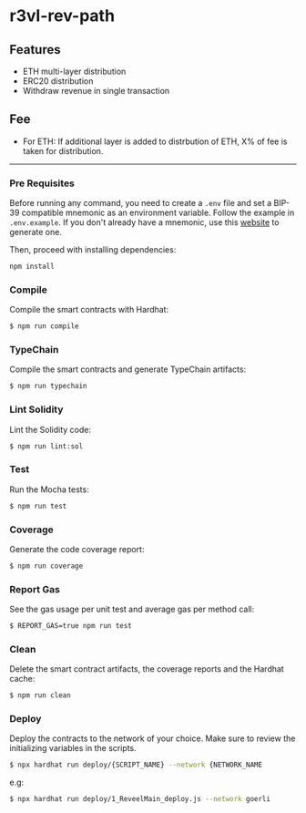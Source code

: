 # r3vl-rev-path

## Features

- ETH multi-layer distribution
- ERC20 distribution
- Withdraw revenue in single transaction

## Fee

- For ETH: If additional layer is added to distrbution of ETH, X% of fee is taken for distribution.

---

### Pre Requisites

Before running any command, you need to create a `.env` file and set a BIP-39 compatible mnemonic as an environment
variable. Follow the example in `.env.example`. If you don't already have a mnemonic, use this [website](https://iancoleman.io/bip39/) to generate one.

Then, proceed with installing dependencies:

```sh
npm install
```

### Compile

Compile the smart contracts with Hardhat:

```sh
$ npm run compile
```

### TypeChain

Compile the smart contracts and generate TypeChain artifacts:

```sh
$ npm run typechain
```

### Lint Solidity

Lint the Solidity code:

```sh
$ npm run lint:sol
```

### Test

Run the Mocha tests:

```sh
$ npm run test
```

### Coverage

Generate the code coverage report:

```sh
$ npm run coverage
```

### Report Gas

See the gas usage per unit test and average gas per method call:

```sh
$ REPORT_GAS=true npm run test
```

### Clean

Delete the smart contract artifacts, the coverage reports and the Hardhat cache:

```sh
$ npm run clean
```

### Deploy

Deploy the contracts to the network of your choice. Make sure to review the initializing variables in the scripts.

```sh
$ npx hardhat run deploy/{SCRIPT_NAME} --network {NETWORK_NAME
```
e.g: 
```sh
$ npx hardhat run deploy/1_ReveelMain_deploy.js --network goerli
```


